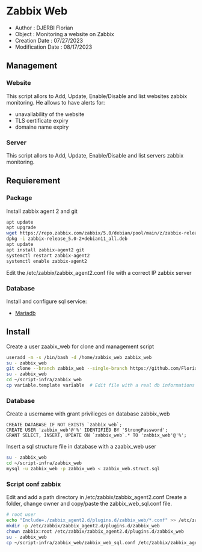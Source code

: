 # Zabbix Web

- Author : DJERBI Florian
- Object : Monitoring a website on Zabbix 
- Creation Date : 07/27/2023
- Modification Date : 08/17/2023


## Management
### Website
This script allors to Add, Update, Enable/Disable and list websites zabbix monitoring.
He allows to have alerts for:
- unavailability of the website
- TLS certificate expiry
- domaine name expiry

### Server
This script allors to Add, Update, Enable/Disable and list servers zabbix monitoring.


## Requierement
### Package
Install zabbix agent 2 and git
``` bash
apt update
apt upgrade
wget https://repo.zabbix.com/zabbix/5.0/debian/pool/main/z/zabbix-release/zabbix-release_5.0-2+debian11_all.deb
dpkg -i zabbix-release_5.0-2+debian11_all.deb
apt update
apt install zabbix-agent2 git
systemctl restart zabbix-agent2
systemctl enable zabbix-agent2
```
Edit the /etc/zabbix/zabbix_agent2.conf file with a correct IP zabbix server

### Database
Install and configure sql service:
  - [Mariadb](https://www.digitalocean.com/community/tutorials/how-to-install-mariadb-on-debian-11)


## Install
Create a user zaabix_web for clone and management script
``` bash
useradd -m -s /bin/bash -d /home/zabbix_web zabbix_web
su - zabbix_web
git clone --branch zabbix_web --single-branch https://github.com/Florian-Dj/script-infra.git
su - zabbix_web
cd ~/script-infra/zabbix_web
cp variable.template variable  # Edit file with a real db informations
```

### Database
Create a username with grant privilieges on database zabbix_web
``` 
CREATE DATABASE IF NOT EXISTS `zabbix_web`;
CREATE USER 'zabbix_web'@'%' IDENTIFIED BY 'StrongPassword';
GRANT SELECT, INSERT, UPDATE ON `zabbix_web`.* TO 'zabbix_web'@'%';
```

Insert a sql structure file in database with a zaabix_web user
``` bash
su - zabbix_web
cd ~/script-infra/zabbix_web
mysql -u zabbix_web -p zabbix_web < zabbix_web.struct.sql
```

### Script conf zabbix
Edit and add a path directory in /etc/zabbix/zabbix_agent2.conf
Create a folder, change owner and copy/paste the zabbix_web_sql.conf file.
``` bash
# root user
echo "Include=./zabbix_agent2.d/plugins.d/zabbix_web/*.conf" >> /etc/zabbix/zabbix_agent2.conf
mkdir -p /etc/zabbix/zabbix_agent2.d/plugins.d/zabbix_web
chown zabbix:root /etc/zabbix/zabbix_agent2.d/plugins.d/zabbix_web
su - zabbix_web
cp ~/script-infra/zabbix_web/zabbix_web_sql.conf /etc/zabbix/zabbix_agent2.d/plugins.d/zabbix_web/zabbix_web_sql.conf
```
